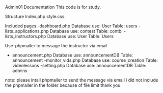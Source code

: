 Admin01 Documentation
This code is for study.

Structure
Index.php
style.css

Included pages
-dashboard.php 
Database use:
User
Table:
users
-lists_applications.php
Database use:
contest
Table:
contbl
-lists_instructors.php
Database use:
User
Table:
Users

Use-phpmailer to message the instructor via email

- announcement.php
Database use:
announcementDB
Table:
announcement
-monitor_vids.php
Database use:
course_creation
Table:
videolessons
-setting.php
Database use:
announcementDB
Table:
admins

note:
please intall phpmailer to send the message via email
i did not include the phpmailer in the folder because of file limit
thank you
